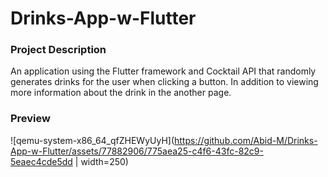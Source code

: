 # Drinks-App-w-Flutter
### Project Description
An application using the Flutter framework and Cocktail API that randomly generates drinks for the user when clicking a button. 
In addition to viewing more information about the drink in the another page.

### Preview
![qemu-system-x86_64_qfZHEWyUyH](https://github.com/Abid-M/Drinks-App-w-Flutter/assets/77882906/775aea25-c4f6-43fc-82c9-5eaec4cde5dd | width=250)

